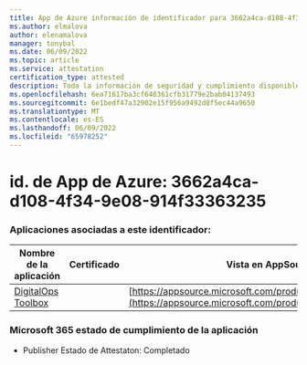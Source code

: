 ```yaml
---
title: App de Azure información de identificador para 3662a4ca-d108-4f34-9e08-914f33363235
ms.author: elmalova
author: elenamalova
manager: tonybal
ms.date: 06/09/2022
ms.topic: article
ms.service: attestation
certification_type: attested
description: Toda la información de seguridad y cumplimiento disponible para 3662a4ca-d108-4f34-9e08-914f33363235.
ms.openlocfilehash: 6ea71617ba3cf640361cfb31779e2bab04137493
ms.sourcegitcommit: 6e1bedf47a32902e15f956a9492d8f5ec44a9650
ms.translationtype: MT
ms.contentlocale: es-ES
ms.lasthandoff: 06/09/2022
ms.locfileid: "65978252"
---
```

# <a name="azure-app-id-3662a4ca-d108-4f34-9e08-914f33363235"></a>id. de App de Azure: 3662a4ca-d108-4f34-9e08-914f33363235


### <a name="apps-associated-with-this-id"></a>Aplicaciones asociadas a este identificador:
| **Nombre de la aplicación** | **Certificado** | **Vista en AppSource** |
|--------------|---------------|-----------------------|
| [DigitalOps Toolbox](../forward/WA200003934.md) |  | [https://appsource.microsoft.com/product/office/WA200003934](https://appsource.microsoft.com/product/office/WA200003934) |

### <a name="microsoft-365-app-compliance-status"></a>Microsoft 365 estado de cumplimiento de la aplicación
- Publisher Estado de Attestaton: Completado
